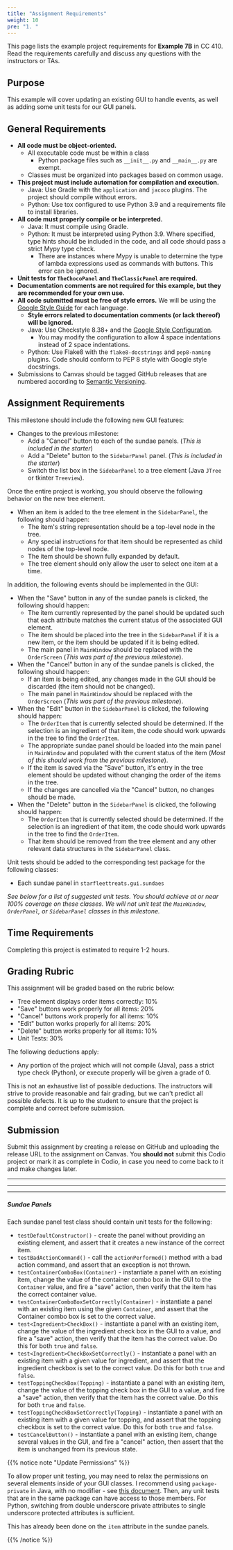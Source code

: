 ```yaml
---
title: "Assignment Requirements"
weight: 10
pre: "1. "
---
```


This page lists the example project requirements for **Example 7B** in CC 410. Read the requirements carefully and discuss any questions with the instructors or TAs. 

## Purpose

This example will cover updating an existing GUI to handle events, as well as adding some unit tests for our GUI panels. 

## General Requirements

* **All code must be object-oriented.**
  * All executable code must be within a class
    * Python package files such as `__init__.py` and `__main__.py` are exempt.
  * Classes must be organized into packages based on common usage.
* **This project must include automation for compilation and execution.**
  * Java: Use Gradle with the `application` and `jacoco` plugins. The project should compile without errors. 
  * Python: Use tox configured to use Python 3.9 and a requirements file to install libraries. 
* **All code must properly compile or be interpreted.**
  * Java: It must compile using Gradle.
  * Python: It must be interpreted using Python 3.9. Where specified, type hints should be included in the code, and all code should pass a strict Mypy type check.
    * There are instances where Mypy is unable to determine the type of lambda expressions used as commands with buttons. This error can be ignored.
* **Unit tests for `TheChocoPanel` and `TheClassicPanel` are required.**
* **Documentation comments are not required for this example, but they are recommended for your own use.**
* **All code submitted must be free of style errors.** We will be using the [Google Style Guide](https://google.github.io/styleguide/) for each language. 
  * **Style errors related to documentation comments (or lack thereof) will be ignored.**
  * Java: Use Checkstyle 8.38+ and the [Google Style Configuration](https://raw.githubusercontent.com/checkstyle/checkstyle/checkstyle-8.38/src/main/resources/google_checks.xml). 
    * You may modify the configuration to allow 4 space indentations instead of 2 space indentations.
  * Python: Use Flake8 with the `flake8-docstrings` and `pep8-naming` plugins. Code should conform to PEP 8 style with Google style docstrings. 
* Submissions to Canvas should be tagged GitHub releases that are numbered according to [Semantic Versioning](https://semver.org/).

## Assignment Requirements

This milestone should include the following new GUI features:

* Changes to the previous milestone:
  * Add a "Cancel" button to each of the sundae panels. (_This is included in the starter_)
  * Add a "Delete" button to the `SidebarPanel` panel. (_This is included in the starter_)
  * Switch the list box in the `SidebarPanel` to a tree element (Java `JTree` or tkinter `Treeview`). 
  
Once the entire project is working, you should observe the following behavior on the new tree element.

* When an item is added to the tree element in the `SidebarPanel`, the following should happen:
  * The item's string representation should be a top-level node in the tree.
  * Any special instructions for that item should be represented as child nodes of the top-level node.
  * The item should be shown fully expanded by default.
  * The tree element should only allow the user to select one item at a time.
  
In addition, the following events should be implemented in the GUI:

* When the "Save" button in any of the sundae panels is clicked, the following should happen:
  * The item currently represented by the panel should be updated such that each attribute matches the current status of the associated GUI element.
  * The item should be placed into the tree in the `SidebarPanel` if it is a new item, or the item should be updated if it is being edited.
  * The main panel in `MainWindow` should be replaced with the `OrderScreen` (_This was part of the previous milestone_).
* When the "Cancel" button in any of the sundae panels is clicked, the following should happen: 
  * If an item is being edited, any changes made in the GUI should be discarded (the item should not be changed).
  * The main panel in `MainWindow` should be replaced with the `OrderScreen` (_This was part of the previous milestone_).
* When the "Edit" button in the `SidebarPanel` is clicked, the following should happen:
  * The `OrderItem` that is currently selected should be determined. If the selection is an ingredient of that item, the code should work upwards in the tree to find the `OrderItem`.
  * The appropriate sundae panel should be loaded into the main panel in `MainWindow` and populated with the current status of the item (_Most of this should work from the previous milestone_).
  * If the item is saved via the "Save" button, it's entry in the tree element should be updated without changing the order of the items in the tree.
  * If the changes are cancelled via the "Cancel" button, no changes should be made.
* When the "Delete" button in the `SidebarPanel` is clicked, the following should happen:
  * The `OrderItem` that is currently selected should be determined. If the selection is an ingredient of that item, the code should work upwards in the tree to find the `OrderItem`.
  * That item should be removed from the tree element and any other relevant data structures in the `SidebarPanel` class.

Unit tests should be added to the corresponding test package for the following classes:

* Each sundae panel in `starfleettreats.gui.sundaes`

_See below for a list of suggested unit tests. You should achieve at or near 100% coverage on these classes. We will not unit test the `MainWindow`, `OrderPanel`, or `SidebarPanel` classes in this milestone._
  
## Time Requirements

Completing this project is estimated to require 1-2 hours.

## Grading Rubric

This assignment will be graded based on the rubric below:

* Tree element displays order items correctly: 10%
* "Save" buttons work properly for all items: 20%
* "Cancel" buttons work properly for all items: 10%
* "Edit" button works properly for all items: 20%
* "Delete" button works properly for all items: 10%
* Unit Tests: 30%

The following deductions apply:

* Any portion of the project which will not compile (Java), pass a strict type check (Python), or execute properly will be given a grade of 0.

This is not an exhaustive list of possible deductions. The instructors will strive to provide reasonable and fair grading, but we can't predict all possible defects. It is up to the student to ensure that the project is complete and correct before submission. 

## Submission

Submit this assignment by creating a release on GitHub and uploading the release URL to the assignment on Canvas. You **should not** submit this Codio project or mark it as complete in Codio, in case you need to come back to it and make changes later.

---
---
---

##### Sundae Panels

Each sundae panel test class should contain unit tests for the following:

* `testDefaultConstructor()` - create the panel without providing an existing element, and assert that it creates a new instance of the correct item.
* `testBadActionCommand()` - call the `actionPerformed()` method with a bad action command, and assert that an exception is not thrown.
* `testContainerComboBox(Container)` - instantiate a panel with an existing item, change the value of the container combo box in the GUI to the `Container` value, and fire a "save" action, then verify that the item has the correct container value.
* `testContainerComboBoxSetCorrectly(Container)` - instantiate a panel with an existing item using the given `Container`, and assert that the Container combo box is set to the correct value. 
* `test<Ingredient>CheckBox()` - instantiate a panel with an existing item, change the value of the ingredient check box in the GUI to a value, and fire a "save" action, then verify that the item has the correct value. Do this for both `true` and `false`.
* `test<Ingredient>CheckBoxSetCorrectly()` - instantiate a panel with an existing item with a given value for ingredient, and assert that the ingredient checkbox is set to the correct value. Do this for both `true` and `false`.
* `testToppingCheckBox(Topping)` - instantiate a panel with an existing item, change the value of the topping check box in the GUI to a value, and fire a "save" action, then verify that the item has the correct value. Do this for both `true` and `false`.
* `testToppingCheckBoxSetCorrectly(Topping)` - instantiate a panel with an existing item with a given value for topping, and assert that the topping checkbox is set to the correct value. Do this for both `true` and `false`.
* `testCancelButton()` - instantiate a panel with an existing item, change several values in the GUI, and fire a "cancel" action, then assert that the item is unchanged from its previous state.

{{% notice note "Update Permissions" %}}

To allow proper unit testing, you may need to relax the permissions on several elements inside of your GUI classes. I recommend using `package-private` in Java, with no modifier - see [this document](https://docs.oracle.com/javase/tutorial/java/javaOO/accesscontrol.html). Then, any unit tests that are in the same package can have access to those members. For Python, switching from double underscore private attributes to single underscore protected attributes is sufficient. 

This has already been done on the `item` attribute in the sundae panels.

{{% /notice %}}